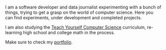 I am a software developer and data journalist experimenting with a bunch of things, trying to get a grasp on the world of computer science. Here you can find experiments, under development and completed projects.

I am also studying the [Teach Yourself Computer Science](https://teachyourselfcs.com/) curriculum, re-learning high school and college math in the process. 

Make sure to check my [portfolio](https://damianobacci.net/).
<!--
**damianobacci/damianobacci** is a ✨ _special_ ✨ repository because its `README.md` (this file) appears on your GitHub profile.

Here are some ideas to get you started:

- 🔭 I’m currently working on ...
- 🌱 I’m currently learning ...
- 👯 I’m looking to collaborate on ...
- 🤔 I’m looking for help with ...
- 💬 Ask me about ...
- 📫 How to reach me: ...
- 😄 Pronouns: ...
- ⚡ Fun fact: ...
-->
